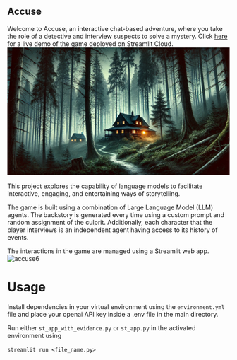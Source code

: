 ## Accuse
Welcome to Accuse, an interactive chat-based adventure, where you take the role of a detective and interview suspects to solve a mystery.
Click [here](https://accuse.streamlit.app/) for a live demo of the game deployed on Streamlit Cloud.
![alt text](https://github.com/realalikamali/accuse/blob/main/m_mystery_cover_photo.webp)

This project explores the capability of language models to facilitate interactive, engaging, and entertaining ways of storytelling.

The game is built using a combination of Large Language Model (LLM) agents. The backstory is generated every time using a custom prompt and random assignment of the culprit. Additionally, each character that the player interviews is an independent agent having access to its history of events.

The interactions in the game are managed using a Streamlit web app.
![accuse6](https://github.com/user-attachments/assets/6221850a-ce30-4743-bc08-64792b2a4b4a)

# Usage
Install dependencies in your virtual environment using the `environment.yml` file and place your openai API key inside a .env file in the main directory.

Run either `st_app_with_evidence.py` or `st_app.py` in the activated environment using

`streamlit run <file_name.py>`
